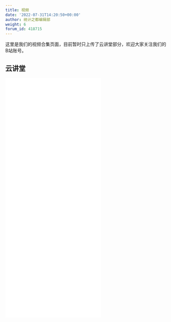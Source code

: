 ```yaml
---
title: 视频
date: '2022-07-31T14:20:50+00:00'
author: 统计之都编辑部
weight: 6
forum_id: 418715
---
```


这里是我们的视频合集页面，目前暂时只上传了云讲堂部分，欢迎大家关注我们的B站账号。

## 云讲堂

<iframe src="//player.bilibili.com/player.html?bvid=BV1Kq4y1R76T&page=1" scrolling="no" border="0" frameborder="no" framespacing="0" allowfullscreen="true"> </iframe>

<iframe src="//player.bilibili.com/player.html?bvid=BV1qL4y1J7cC&page=1" scrolling="no" border="0" frameborder="no" framespacing="0" allowfullscreen="true"> </iframe>

<iframe src="//player.bilibili.com/player.html?bvid=BV1p34y147cK&page=1" scrolling="no" border="0" frameborder="no" framespacing="0" allowfullscreen="true"> </iframe>

<iframe src="//player.bilibili.com/player.html?bvid=BV1TY411g7oo&page=1" scrolling="no" border="0" frameborder="no" framespacing="0" allowfullscreen="true"> </iframe>

<iframe src="//player.bilibili.com/player.html?bvid=BV1nF411c7Ro&page=1" scrolling="no" border="0" frameborder="no" framespacing="0" allowfullscreen="true"> </iframe>
